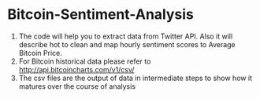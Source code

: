 # Bitcoin-Sentiment-Analysis
1. The code will help you to extract data from Twitter API. Also it will describe hot to clean and map hourly sentiment scores to Average Bitcoin Price.
2. For Bitcoin historical data please refer to http://api.bitcoincharts.com/v1/csv/
3. The csv files are the output of data in intermediate steps to show how it matures over the course of analysis
